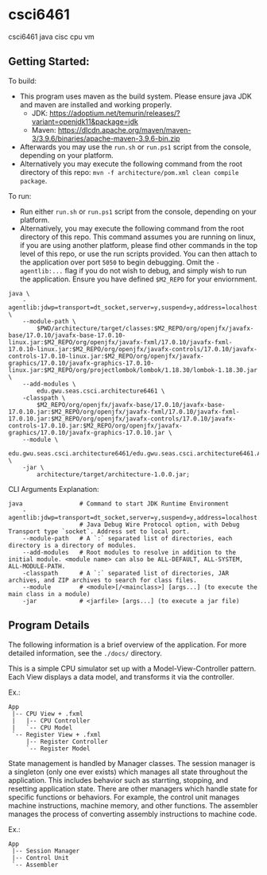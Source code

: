 # csci6461
csci6461 java cisc cpu vm

## Getting Started:
To build:

 - This program uses maven as the build system. Please ensure java JDK and maven are installed and working properly.
    - JDK: https://adoptium.net/temurin/releases/?variant=openjdk11&package=jdk
    - Maven: https://dlcdn.apache.org/maven/maven-3/3.9.6/binaries/apache-maven-3.9.6-bin.zip
 - Afterwards you may use the `run.sh` or `run.ps1` script from the console, depending on your platform.
 - Alternatively you may execute the following command from the root directory of this repo: `mvn -f architecture/pom.xml clean compile package`.


To run:

 - Run either `run.sh` or `run.ps1` script from the console, depending on your platform.
 - Alternatively, you may execute the following command from the root directory of this repo. This command assumes you are running on linux, if you are using another platform, please find other commands in the top level of this repo, or use the run scripts provided. You can then attach to the application over port `5050` to begin debugging. Omit the `-agentlib:...` flag if you do not wish to debug, and simply wish to run the application. Ensure you have defined `$M2_REPO` for your enviornment.

```shell
java \
    -agentlib:jdwp=transport=dt_socket,server=y,suspend=y,address=localhost:5050 \
    --module-path \
        $PWD/architecture/target/classes:$M2_REPO/org/openjfx/javafx-base/17.0.10/javafx-base-17.0.10-linux.jar:$M2_REPO/org/openjfx/javafx-fxml/17.0.10/javafx-fxml-17.0.10-linux.jar:$M2_REPO/org/openjfx/javafx-controls/17.0.10/javafx-controls-17.0.10-linux.jar:$M2_REPO/org/openjfx/javafx-graphics/17.0.10/javafx-graphics-17.0.10-linux.jar:$M2_REPO/org/projectlombok/lombok/1.18.30/lombok-1.18.30.jar \
    --add-modules \
        edu.gwu.seas.csci.architecture6461 \
    -classpath \
        $M2_REPO/org/openjfx/javafx-base/17.0.10/javafx-base-17.0.10.jar:$M2_REPO/org/openjfx/javafx-fxml/17.0.10/javafx-fxml-17.0.10.jar:$M2_REPO/org/openjfx/javafx-controls/17.0.10/javafx-controls-17.0.10.jar:$M2_REPO/org/openjfx/javafx-graphics/17.0.10/javafx-graphics-17.0.10.jar \
    --module \
        edu.gwu.seas.csci.architecture6461/edu.gwu.seas.csci.architecture6461.App \
    -jar \
        architecture/target/architecture-1.0.0.jar;
```

CLI Arguments Explanation:

```shell
java                # Command to start JDK Runtime Environment
    -agentlib:jdwp=transport=dt_socket,server=y,suspend=y,address=localhost:5050
                    # Java Debug Wire Protocol option, with Debug Transport type `socket`. Address set to local port.
    --module-path   # A `:` separated list of directories, each directory is a directory of modules.
    --add-modules   # Root modules to resolve in addition to the initial module. <module name> can also be ALL-DEFAULT, ALL-SYSTEM, ALL-MODULE-PATH.
    -classpath      # A `:` separated list of directories, JAR archives, and ZIP archives to search for class files.
    --module        # <module>[/<mainclass>] [args...] (to execute the main class in a module)
    -jar            # <jarfile> [args...] (to execute a jar file)
```

## Program Details
The following information is a brief overview of the application. For more detailed information, see the `./docs/` directory.

This is a simple CPU simulator set up with a Model-View-Controller pattern. Each View displays a data model, and transforms it via the controller.

Ex.:
```
App
 |-- CPU View + .fxml
 |   |-- CPU Controller
 |   `-- CPU Model
 `-- Register View + .fxml
     |-- Register Controller
     `-- Register Model
```

State management is handled by Manager classes. The session manager is a singleton (only one ever exists) which manages all state throughout the application. This includes behavior such as starrting, stopping, and resetting application state. There are other managers which handle state for specific functions or behaviors. For example, the control unit manages machine instructions, machine memory, and other functions. The assembler manages the process of converting assembly instructions to machine code.

Ex.:
```
App
 |-- Session Manager
 |-- Control Unit
 `-- Assembler
```